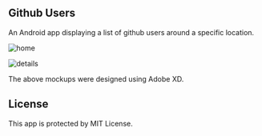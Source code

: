 Github Users
-------------

An Android app displaying a list of github users around a specific location.
<br />


![home](https://user-images.githubusercontent.com/17246592/72979361-368b6200-3de9-11ea-9f4a-bf42d142ab6b.png) 

![details](https://user-images.githubusercontent.com/17246592/72979362-3723f880-3de9-11ea-88f6-dccf8266e72f.png)


The above mockups were designed using Adobe XD.

License
---------

This app is protected by MIT License.
<br />